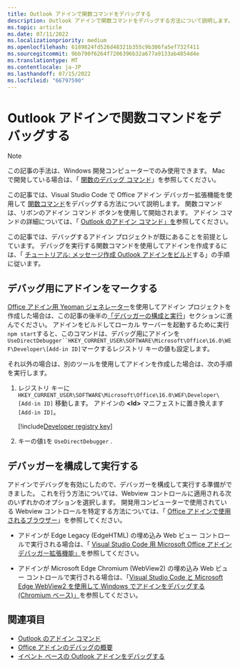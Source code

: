 ```yaml
---
title: Outlook アドインで関数コマンドをデバッグする
description: Outlook アドインで関数コマンドをデバッグする方法について説明します。
ms.topic: article
ms.date: 07/11/2022
ms.localizationpriority: medium
ms.openlocfilehash: 6189824fd526d48321b355c9b306fa5ef732f411
ms.sourcegitcommit: 9bb790f6264f7206396b32a677a9133ab4854d4e
ms.translationtype: MT
ms.contentlocale: ja-JP
ms.lasthandoff: 07/15/2022
ms.locfileid: "66797590"
---
```

# <a name="debug-function-commands-in-outlook-add-ins"></a>Outlook アドインで関数コマンドをデバッグする

> [!NOTE]
> この記事の手法は、Windows 開発コンピューターでのみ使用できます。 Mac で開発している場合は、「 [関数のデバッグ コマンド](../testing/debug-function-command.md)」を参照してください。

この記事では、Visual Studio Code で Office アドイン デバッガー拡張機能を使用して [関数コマンド](add-in-commands-for-outlook.md#run-a-function-command)をデバッグする方法について説明します。 関数コマンドは、リボンのアドイン コマンド ボタンを使用して開始されます。 アドイン コマンドの詳細については、「 [Outlook のアドイン コマンド」を](add-in-commands-for-outlook.md)参照してください。

この記事では、デバッグするアドイン プロジェクトが既にあることを前提としています。 デバッグを実行する関数コマンドを使用してアドインを作成するには、「 [チュートリアル: メッセージ作成 Outlook アドインをビルド](../tutorials/outlook-tutorial.md)する」の手順に従います。

## <a name="mark-your-add-in-for-debugging"></a>デバッグ用にアドインをマークする

[Office アドイン用 Yeoman ジェネレーター](../develop/yeoman-generator-overview.md)を使用してアドイン プロジェクトを作成した場合は、この記事の後半の[「デバッガーの構成と実行](#configure-and-run-the-debugger)」セクションに進んでください。 アドインをビルドしてローカル サーバーを起動するために実行`npm start`すると、このコマンドは、デバッグ用にアドインを`UseDirectDebugger``HKEY_CURRENT_USER\SOFTWARE\Microsoft\Office\16.0\WEF\Developer\[Add-in ID]`マークするレジストリ キーの値も設定します。

それ以外の場合は、別のツールを使用してアドインを作成した場合は、次の手順を実行します。

1. レジストリ キーに `HKEY_CURRENT_USER\SOFTWARE\Microsoft\Office\16.0\WEF\Developer\[Add-in ID]` 移動します。 アドインの **\<Id\>** マニフェストに置き換えます`[Add-in ID]`。

    [!include[Developer registry key](../includes/developer-registry-key.md)]

1. キーの値`1`を `UseDirectDebugger` .

## <a name="configure-and-run-the-debugger"></a>デバッガーを構成して実行する

アドインでデバッグを有効にしたので、デバッガーを構成して実行する準備ができました。 これを行う方法については、Webview コントロールに適用される次のいずれかのオプションを選択します。 開発用コンピューターで使用されている Webview コントロールを特定する方法については、「 [Office アドインで使用されるブラウザー](../concepts/browsers-used-by-office-web-add-ins.md)」を参照してください。

- アドインが Edge Legacy (EdgeHTML) の埋め込み Web ビュー コントロールで実行される場合は、「 [Visual Studio Code 用 Microsoft Office アドイン デバッガー拡張機能」](../testing/debug-with-vs-extension.md)を参照してください。

- アドインが Microsoft Edge Chromium (WebView2) の埋め込み Web ビュー コントロールで実行される場合は、「[Visual Studio Code と Microsoft Edge WebView2 を使用して Windows でアドインをデバッグする (Chromium ベース)」](../testing/debug-desktop-using-edge-chromium.md)を参照してください。

## <a name="see-also"></a>関連項目

- [Outlook のアドイン コマンド](add-in-commands-for-outlook.md)
- [Office アドインのデバッグの概要](../testing/debug-add-ins-overview.md)
- [イベント ベースの Outlook アドインをデバッグする](debug-autolaunch.md)
